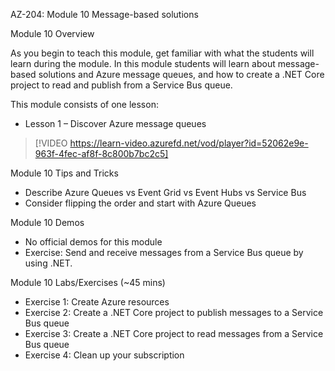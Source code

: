 

AZ-204: Module 10 Message-based solutions  

Module 10 Overview 

As you begin to teach this module, get familiar with what the students will learn during the module. In this module students will learn about message-based solutions and Azure message queues, and how to create a .NET Core project to read and publish from a Service Bus queue. 

This module consists of one lesson: 

- Lesson 1 – Discover Azure message queues 

> [!VIDEO https://learn-video.azurefd.net/vod/player?id=52062e9e-963f-4fec-af8f-8c800b7bc2c5]

Module 10 Tips and Tricks 

- Describe Azure Queues vs Event Grid vs Event Hubs vs Service Bus 
- Consider flipping the order and start with Azure Queues 

Module 10 Demos 

- No official demos for this module 
- Exercise: Send and receive messages from a Service Bus queue by using .NET. 

Module 10 Labs/Exercises (~45 mins) 

- Exercise 1: Create Azure resources 
- Exercise 2: Create a .NET Core project to publish messages to a Service Bus queue 
- Exercise 3: Create a .NET Core project to read messages from a Service Bus queue 
- Exercise 4: Clean up your subscription 
